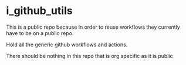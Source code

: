 # i_github_utils
This is a public repo because in order to reuse workflows they currently have to be on a public repo.

Hold all the generic github workflows and actions.

There should be nothing in this repo that is org specific as it is public
